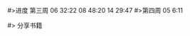 #>进度
    第三周
        06  32:22
        08  48:20
        14  29:47
#>第四周
    05 6:11
    
    
    
#> 分享书籍